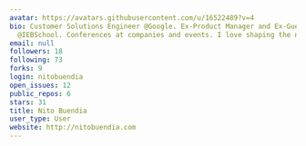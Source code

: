 ```yaml
---
avatar: https://avatars.githubusercontent.com/u/16522489?v=4
bio: Customer Solutions Engineer @Google. Ex-Product Manager and Ex-Guest Speaker
  @IEBSchool. Conferences at companies and events. I love shaping the next web.
email: null
followers: 18
following: 73
forks: 9
login: nitobuendia
open_issues: 12
public_repos: 6
stars: 31
title: Nito Buendia
user_type: User
website: http://nitobuendia.com
---
```

